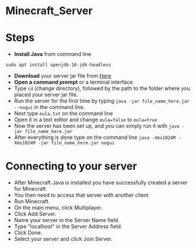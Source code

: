 # Minecraft_Server

# Steps
- **Install Java** from command line
```
sudo apt install openjdk-16-jdk-headless
```
- **Download** your server jar file from [Here](https://www.minecraft.net/en-us/download/server)
- **Open a command prompt** or a terminal interface.
- Type ```cd``` (change directory), followed by the path to the folder where you placed your server jar file.
- Run the server for the first time by typing ```java -jar file_name_here.jar --nogui``` in the command line.
- Next type ```eula.txt``` on the command line
- Open it in a text editor and change ```eula=false``` to ```eula=true```
- Now the server has been set up, and you can simply run it with ```java -jar file_name_here.jar```
- After everything is done type on the command line ```java -Xmx1024M -Xms1024M -jar file_name_here.jar nogui```

# Connecting to your server
- After Minecraft Java is installed you have successfully created a server for Minecraft
- You then need to access that server with another client
- Run Minecraft. 
- On the main menu, click Multiplayer. 
- Click Add Server. 
- Name your server in the Server Name field. 
- Type "localhost" in the Server Address field. 
- Click Done. 
- Select your server and click Join Server.  
